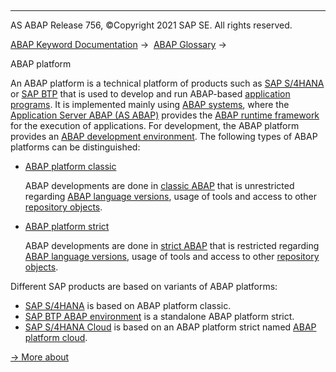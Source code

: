   

* * *

AS ABAP Release 756, ©Copyright 2021 SAP SE. All rights reserved.

[ABAP Keyword Documentation](javascript:call_link\('abenabap.htm'\)) →  [ABAP Glossary](javascript:call_link\('abenabap_glossary.htm'\)) → 

ABAP platform

An ABAP platform is a technical platform of products such as [SAP S/4HANA](javascript:call_link\('abensap_s4hana_glosry.htm'\) "Glossary Entry") or [SAP BTP](javascript:call_link\('abensap_btp_glosry.htm'\) "Glossary Entry") that is used to develop and run ABAP-based [application programs](javascript:call_link\('abenapplication_program_glosry.htm'\) "Glossary Entry"). It is implemented mainly using [ABAP systems](javascript:call_link\('abenabap_system_glosry.htm'\) "Glossary Entry"), where the [Application Server ABAP (AS ABAP)](javascript:call_link\('abenas_abap_glosry.htm'\) "Glossary Entry") provides the [ABAP runtime framework](javascript:call_link\('abenabap_runtime_frmwk_glosry.htm'\) "Glossary Entry") for the execution of applications. For development, the ABAP platform provides an [ABAP development environment](javascript:call_link\('abenabap_dev_envir_glosry.htm'\) "Glossary Entry"). The following types of ABAP platforms can be distinguished:

-   [ABAP platform classic](javascript:call_link\('abenabap_platform_classic_glosry.htm'\) "Glossary Entry")
    
    ABAP developments are done in [classic ABAP](javascript:call_link\('abenclassic_abap_glosry.htm'\) "Glossary Entry") that is unrestricted regarding [ABAP language versions](javascript:call_link\('abenabap_version_glosry.htm'\) "Glossary Entry"), usage of tools and access to other [repository objects](javascript:call_link\('abenrepository_object_glosry.htm'\) "Glossary Entry").
    
-   [ABAP platform strict](javascript:call_link\('abenabap_platform_strict_glosry.htm'\) "Glossary Entry")
    
    ABAP developments are done in [strict ABAP](javascript:call_link\('abenstrict_abap_glosry.htm'\) "Glossary Entry") that is restricted regarding [ABAP language versions](javascript:call_link\('abenabap_version_glosry.htm'\) "Glossary Entry"), usage of tools and access to other [repository objects](javascript:call_link\('abenrepository_object_glosry.htm'\) "Glossary Entry").
    

Different SAP products are based on variants of ABAP platforms:

-   [SAP S/4HANA](javascript:call_link\('abensap_s4hana_glosry.htm'\) "Glossary Entry") is based on ABAP platform classic.
-   [SAP BTP ABAP environment](javascript:call_link\('abensap_btp_abap_env_glosry.htm'\) "Glossary Entry") is a standalone ABAP platform strict.
-   [SAP S/4HANA Cloud](javascript:call_link\('abensap_s4hana_cloud_glosry.htm'\) "Glossary Entry") is based on an ABAP platform strict named [ABAP platform cloud](javascript:call_link\('abenabap_platform_cloud_glosry.htm'\) "Glossary Entry").

[→ More about](javascript:call_link\('abenabap_platform.htm'\))